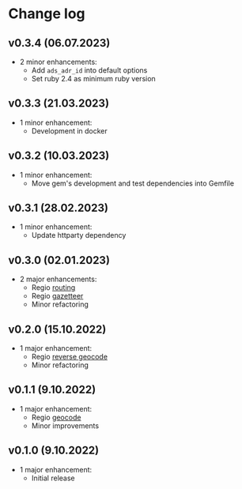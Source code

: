 # Change log

## v0.3.4 (06.07.2023)

* 2 minor enhancements:
  * Add `ads_adr_id` into default options
  * Set ruby 2.4 as minimum ruby version

## v0.3.3 (21.03.2023)

* 1 minor enhancement:
  * Development in docker

## v0.3.2 (10.03.2023)

* 1 minor enhancement:
  * Move gem's development and test dependencies into Gemfile

## v0.3.1 (28.02.2023)

* 1 minor enhancement:
  * Update httparty dependency

## v0.3.0 (02.01.2023)

* 2 major enhancements:
  * Regio [routing](https://api.regio.ee/documentation/#docs/routing_and_directions)
  * Regio [gazetteer](https://api.regio.ee/documentation/#docs/gazetteer)
  * Minor refactoring

## v0.2.0 (15.10.2022)

* 1 major enhancement:
  * Regio [reverse geocode](https://api.regio.ee/documentation/#docs/reverse_geocode)
  * Minor refactoring

## v0.1.1 (9.10.2022)

* 1 major enhancement:
  * Regio [geocode](https://api.regio.ee/documentation/#docs/geocode)
  * Minor improvements

## v0.1.0 (9.10.2022)

* 1 major enhancement:
    * Initial release
